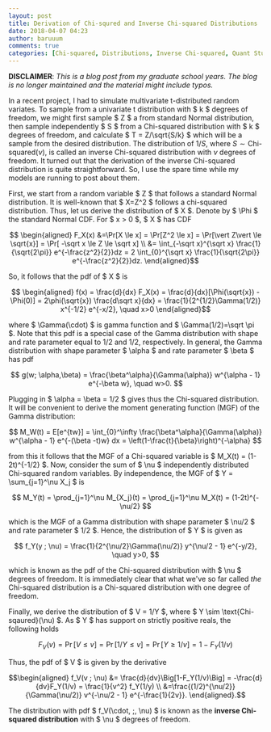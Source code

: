 ```yaml
---
layout: post
title: Derivation of Chi-squred and Inverse Chi-squared Distributions
date: 2018-04-07 04:23
author: baruuum
comments: true
categories: [Chi-squared, Distributions, Inverse Chi-squared, Quant Stuff]
---
```


**DISCLAIMER**: _This is a blog post from my graduate school years. The blog is no longer maintained and the material might include typos._

In a recent project, I had to simulate multivariate t-distributed random variates. To sample from a univariate t distribution with $ k $ degrees of freedom, we might first sample $ Z $ a from standard Normal distribution, then sample independently $ S $ from a Chi-squared distribution with $ k $ degrees of freedom, and calculate $ T = Z/\sqrt{S/k} $ which will be a sample from the desired distribution. The distribution of $1/S$, where $S \sim \text{Chi-squared}(\nu)$, is called an inverse Chi-squared distribution with $\nu$ degrees of freedom. It turned out that the derivation of the inverse Chi-squared distribution is quite straightforward. So, I use the spare time while my models are running to post about them.

First, we start from a random variable $ Z $ that follows a standard Normal distribution. It is well-known that $ X=Z^2 $ follows a chi-squared distribution. Thus, let us derive the distribution of $ X $. Denote by $ \Phi $ the standard Normal CDF. For $ x > 0 $, $ X $ has CDF

$$ \begin{aligned}
F_X(x) &=\Pr[X \le x] = \Pr[Z^2 \le x] = \Pr[\vert Z\vert  \le \sqrt{x}] = \Pr[ -\sqrt x \le Z \le \sqrt x] \\
&= \int_{-\sqrt x}^{\sqrt x} \frac{1}{\sqrt{2\pi}} e^{-\frac{z^2}{2}}dz = 2 \int_{0}^{\sqrt x} \frac{1}{\sqrt{2\pi}} e^{-\frac{z^2}{2}}dz.
\end{aligned}$$

So, it follows that the pdf of $ X $ is

$$ \begin{aligned}
f(x) = \frac{d}{dx} F_X(x) = \frac{d}{dx}[\Phi(\sqrt{x}) - \Phi(0)] = 2\phi(\sqrt{x}) \frac{d\sqrt x}{dx} = \frac{1}{2^{1/2}\Gamma(1/2)} x^{-1/2} e^{-x/2}, \quad x>0
\end{aligned}$$

where $ \Gamma(\cdot) $ is gamma function and $ \Gamma(1/2)=\sqrt \pi $. Note that this pdf is a special case of the Gamma distribution with shape and rate parameter equal to 1/2 and 1/2, respectively. In general, the Gamma distribution with shape parameter $ \alpha $ and rate parameter $ \beta $ has pdf 

$$  g(w; \alpha,\beta) = \frac{\beta^\alpha}{\Gamma(\alpha)} w^{\alpha - 1} e^{-\beta w}, \quad w>0. $$

Plugging in $ \alpha = \beta = 1/2 $ gives thus the Chi-squared distribution. It will be convenient to derive the moment generating function (MGF) of the Gamma distribution:

$$  M_W(t) = E[e^{tw}] = \int_{0}^\infty \frac{\beta^\alpha}{\Gamma(\alpha)} w^{\alpha - 1} e^{-(\beta -t)w} dx = \left(1-\frac{t}{\beta}\right)^{-\alpha} $$

from this it follows that the MGF of a Chi-squared variable is $ M_X(t) = (1-2t)^{-1/2} $. Now, consider the sum of $ \nu $ independently distributed Chi-squared random variables. By independence, the MGF of $ Y = \sum_{j=1}^\nu X_j $ is

$$  M_Y(t) = \prod_{j=1}^\nu M_{X_j}(t) = \prod_{j=1}^\nu M_X(t) = (1-2t)^{-\nu/2} $$

which is the MGF of a Gamma distribution with shape parameter $ \nu/2 $ and rate parameter $ 1/2 $. Hence, the distribution of $ Y $ is given as

$$  f_Y(y ; \nu) = \frac{1}{2^{\nu/2}\Gamma(\nu/2)} y^{\nu/2 - 1} e^{-y/2}, \quad y>0, $$

which is known as the pdf of the Chi-squared distribution with $ \nu $ degrees of freedom. It is immediately clear that what we've so far called *the* Chi-squared distribution is a Chi-squared distribution with one degree of freedom.

Finally, we derive the distribution of $ V = 1/Y $, where $ Y \sim \text{Chi-sqaured}(\nu) $. As $ Y $ has support on strictly positive reals, the following holds

$$  F_V(v) = \Pr[V \le v ] = \Pr[1/Y \le v] = \Pr[Y \ge 1/v] = 1- F_Y(1/v) $$

Thus, the pdf of $ V $ is given by the derivative

$$\begin{aligned}
f_V(v ; \nu) &= \frac{d}{dv}\Big[1-F_Y(1/v)\Big] = -\frac{d}{dv}F_Y(1/v) = \frac{1}{v^2} f_Y(1/y) \\
&=\frac{(1/2)^{\nu/2}}{\Gamma(\nu/2)} v^{-\nu/2 - 1} e^{-\frac{1}{2v}}.
\end{aligned}.$$

The distribution with pdf $ f_V(\cdot\, ;\, \nu) $ is known as the **inverse Chi-squared distribution** with $ \nu $ degrees of freedom. 
